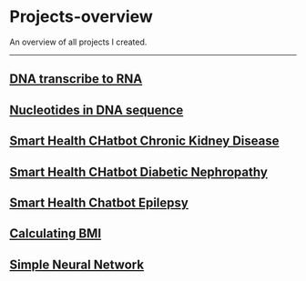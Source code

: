 # Projects-overview
An overview of all projects I created.
********************************************************************
## [DNA transcribe to RNA](https://github.com/ElodynPixel/DNA-transcribe-to-RNA)

## [Nucleotides in DNA sequence](https://github.com/ElodynPixel/Nucleotides-in-DNA-sequences)

## [Smart Health CHatbot Chronic Kidney Disease ](https://github.com/ElodynPixel/SmartHealthChatBot-Chronic_Kidney_Disease)

## [Smart Health CHatbot Diabetic Nephropathy](https://github.com/ElodynPixel/SmartHealthChatBot-Diabetic_Nephropathy)

## [Smart Health Chatbot Epilepsy](https://github.com/ElodynPixel/SmartHealthChatBot-Epilepsy)

## [Calculating BMI](https://github.com/ElodynPixel/Calculating-BMI)

## [Simple Neural Network](https://github.com/ElodynPixel/Simple-Neural-Network)
